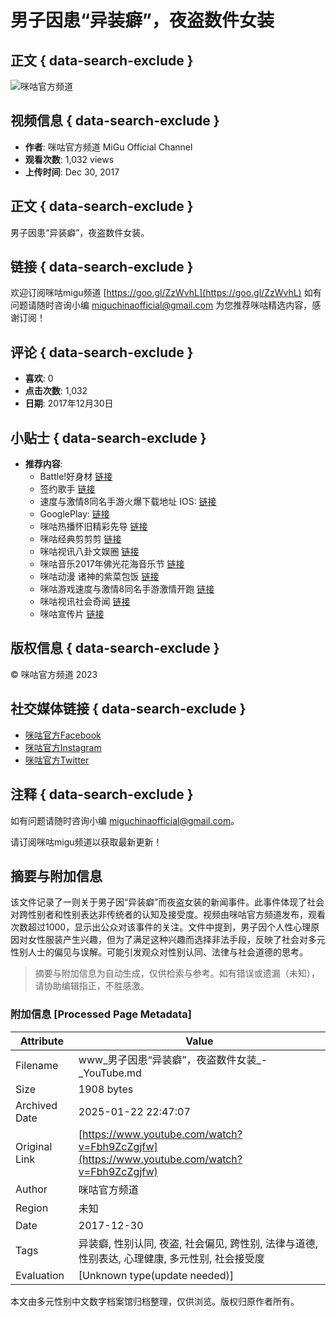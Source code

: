 # 男子因患“异装癖”，夜盗数件女装

## 正文 { data-search-exclude }


![咪咕官方频道](https://i.ytimg.com/an/_GOBhrExflJNWZYPnT1htQ/featured_channel.jpg?v=57f85715)

## 视频信息 { data-search-exclude }
- **作者**: 咪咕官方频道 MiGu Official Channel
- **观看次数**: 1,032 views
- **上传时间**: Dec 30, 2017

## 正文 { data-search-exclude }
男子因患“异装癖”，夜盗数件女装。

## 链接 { data-search-exclude }
欢迎订阅咪咕migu频道 [https://goo.gl/ZzWvhL](https://goo.gl/ZzWvhL) 如有问题请随时咨询小编 miguchinaofficial@gmail.com 为您推荐咪咕精选内容，感谢订阅！

## 评论 { data-search-exclude }
- **喜欢**: 0
- **点击次数**: 1,032
- **日期**: 2017年12月30日

## 小贴士 { data-search-exclude }
- **推荐内容**:
  - Battle!好身材 [链接](https://goo.gl/kcmqRw)
  - 签约歌手 [链接](https://goo.gl/4MHZcL)
  - 速度与激情8同名手游火爆下载地址 IOS: [链接](https://goo.gl/MTqDQY)
  - GooglePlay: [链接](https://goo.gl/brWvJ3)
  - 咪咕热播怀旧精彩先导 [链接](https://goo.gl/RPRA3g)
  - 咪咕经典剪剪剪 [链接](https://goo.gl/uQmF1v)
  - 咪咕视讯八卦文娱圈 [链接](https://goo.gl/iWfgJa)
  - 咪咕音乐2017年佛光花海音乐节 [链接](https://goo.gl/Idrk6b)
  - 咪咕动漫 诸神的紫菜包饭 [链接](https://goo.gl/86FEOp)
  - 咪咕游戏速度与激情8同名手游激情开跑 [链接](https://goo.gl/JhZZVP)
  - 咪咕视讯社会奇闻 [链接](https://goo.gl/sNuHNR)
  - 咪咕宣传片 [链接](https://goo.gl/u6o77q)

## 版权信息 { data-search-exclude }
© 咪咕官方频道 2023

## 社交媒体链接 { data-search-exclude }
- [咪咕官方Facebook](https://www.facebook.com/migufunhouse)
- [咪咕官方Instagram](https://www.instagram.com/migu_official_2021/)
- [咪咕官方Twitter](https://twitter.com/Migu_Official)

## 注释 { data-search-exclude }
如有问题请随时咨询小编 miguchinaofficial@gmail.com。

请订阅咪咕migu频道以获取最新更新！
<!-- tcd_original_link https://www.youtube.com/watch?v=Fbh9ZcZgjfw -->


## 摘要与附加信息

<!-- tcd_abstract -->
该文件记录了一则关于男子因“异装癖”而夜盗女装的新闻事件。此事件体现了社会对跨性别者和性别表达非传统者的认知及接受度。视频由咪咕官方频道发布，观看次数超过1000，显示出公众对该事件的关注。文件中提到，男子因个人性心理原因对女性服装产生兴趣，但为了满足这种兴趣而选择非法手段，反映了社会对多元性别人士的偏见与误解。可能引发观众对性别认同、法律与社会道德的思考。
<!-- tcd_abstract_end -->

> 摘要与附加信息为自动生成，仅供检索与参考。如有错误或遗漏（未知），请协助编辑指正，不胜感激。

### 附加信息 [Processed Page Metadata]

| Attribute       | Value                                  |
|-----------------|----------------------------------------|
| Filename        | www_男子因患“异装癖”，夜盗数件女装_-_YouTube.md                             |
| Size            | 1908 bytes                           |
| Archived Date   | 2025-01-22 22:47:07                             |
| Original Link   | [https://www.youtube.com/watch?v=Fbh9ZcZgjfw](https://www.youtube.com/watch?v=Fbh9ZcZgjfw)                       |
| Author          | 咪咕官方频道                               |
| Region          | 未知                               |
| Date            | 2017-12-30                                 |
| Tags            | 异装癖, 性别认同, 夜盗, 社会偏见, 跨性别, 法律与道德, 性别表达, 心理健康, 多元性别, 社会接受度                                 |
| Evaluation            | [Unknown type(update needed)]                                 |
<!-- tcd_table_end -->

本文由多元性别中文数字档案馆归档整理，仅供浏览。版权归原作者所有。
